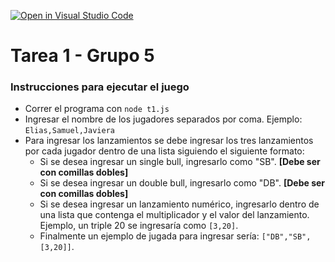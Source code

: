 [![Open in Visual Studio Code](https://classroom.github.com/assets/open-in-vscode-f059dc9a6f8d3a56e377f745f24479a46679e63a5d9fe6f495e02850cd0d8118.svg)](https://classroom.github.com/online_ide?assignment_repo_id=7322981&assignment_repo_type=AssignmentRepo)
# Tarea 1 - Grupo 5

### Instrucciones para ejecutar el juego
- Correr el programa con `node t1.js`
- Ingresar el nombre de los jugadores separados por coma. Ejemplo: `Elias,Samuel,Javiera`
- Para ingresar los lanzamientos se debe ingresar los tres lanzamientos por cada jugador dentro de una lista siguiendo el siguiente formato:
  -   Si se desea ingresar un single bull, ingresarlo como "SB". **[Debe ser con comillas dobles]**
  -   Si se desea ingresar un double bull, ingresarlo como "DB". **[Debe ser con comillas dobles]**
  -   Si se desea ingresar un lanzamiento numérico, ingresarlo dentro de una lista que contenga el multiplicador y el valor del lanzamiento. Ejemplo, un triple 20 se ingresaría como `[3,20]`.
  -   Finalmente un ejemplo de jugada para ingresar sería: `["DB","SB",[3,20]]`.
